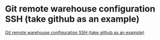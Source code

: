 # Git remote warehouse configuration SSH (take github as an example)
[Git remote warehouse configuration SSH (take github as an example)](https://aiwithcloud.com/2022/09/15/git_remote_warehouse_configuration_ssh_take_github_as_an_example/)